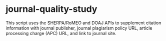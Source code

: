 # journal-quality-study
This script uses the SHERPA/RoMEO and DOAJ APIs to supplement citation information with journal publisher, journal plagiarism policy URL, article processing charge (APC) URL, and link to journal site.
